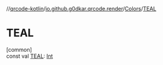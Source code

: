 //[qrcode-kotlin](../../../index.md)/[io.github.g0dkar.qrcode.render](../index.md)/[Colors](index.md)/[TEAL](-t-e-a-l.md)

# TEAL

[common]\
const val [TEAL](-t-e-a-l.md): [Int](https://kotlinlang.org/api/latest/jvm/stdlib/kotlin/-int/index.html)
